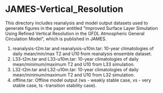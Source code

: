 # JAMES-Vertical_Resolution

This directory includes reanalysis and model output datasets used to generate figures in the paper entitled 
"Improved Surface Layer Simulation Using Refined Vertical Resolution in the GFDL Atmospheric General Circulation Model",
which is published in JAMES.

1. reanalysis-t2m.tar and reanalysis-u10m.tar: 10-year climatologies of daily mean/min/max T2 and U10 from reanalysis ensemble dataset.
2. L33-t2m.tar and L33-u10m.tar: 10-year climatologies of daily mean/minimum/maximum T2 and U10 from L33 simulation.
3. L32-t2m.tar and L32-u10m.tar: 10-year climatologies of daily mean/minimum/maximum T2 and U10 from L32 simulation.
4. offline.tar: Offline model output (ws - weakly stable case, vs - very stable case, ts -transition stability case).
